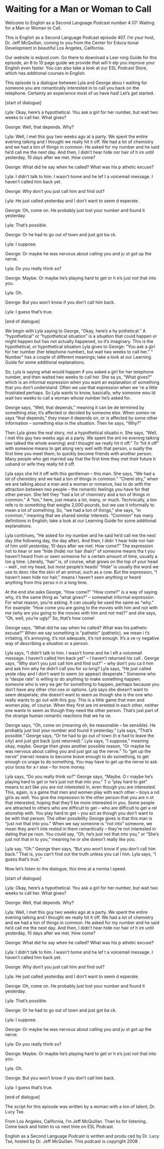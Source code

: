 # Waiting for a Man or Woman to Call

Welcome to English as a Second Language Podcast number 4 07: Waiting for a Man or Woman to Call.

This is English as a Second Language Podcast episode 407.  I’m your host, Dr. Jeff McQuillan, coming to you from the Center for Educa tional Development in beautiful Los Angeles, California.

Our website is eslpod.com.  Go there to download a Lear ning Guide for this episode, an 8 to 10 page guide we provide that will h elp you improve your English even faster.  You can also take a look at our ESL  Podcast Store, which has additional courses in English.

This episode is a dialogue between Lyla and George abou t waiting for someone you are romantically interested in to call you back on the telephone.  Certainly an experience most of us have had!  Let’s get started.

[start of dialogue]

Lyla:  Okay, here’s a hypothetical.  You ask a girl for her  number, but wait two weeks to call her.  What gives?

George:  Well, that depends.  Why?

Lyla:  Well, I met this guy two weeks ago at a party.  We  spent the entire evening talking and I thought we really hit it off.  We had a  lot of chemistry and we had a ton of things in common.  He asked for my number and he said he’d call me the next day.  And then, I didn’t hear hide nor hair of h im until yesterday, 10 days after we met.  How come?

George:  What did he say when he called?  What was his p athetic excuse?

Lyla:  I didn’t talk to him.  I wasn’t home and he lef t a voicemail message.  I haven’t called him back yet.

George:  Why don’t you just call him and find out?

Lyla:  He just called yesterday and I don’t want to seem d esperate.

George:  Oh, come on.  He probably just lost your number  and found it yesterday.

 Lyla:  That’s possible.

George:  Or he had to go out of town and just got ba ck.

Lyla:  I suppose.

George:  Or maybe he was nervous about calling you and ju st got up the nerve.

Lyla:  Do you really think so?

George:  Maybe.  Or maybe he’s playing hard to get or h e’s just not that into you.

Lyla:  Oh.

George:  But you won’t know if you don’t call him back.

Lyla:  I guess that’s true.

[end of dialogue]

We begin with Lyla saying to George, “Okay, here’s a hy pothetical.”  A “hypothetical” or “hypothetical situation” is a situation that could happen or might happen but has not actually happened, so it’s imaginary.   This is the hypothetical, or hypothetical situation Lyla gives to George: “You ask a  girl for her number (her telephone number), but wait two weeks to call her.”  “ Number” has a couple of different meanings; take a look at our Learning Guide for some additional explanations.

So, Lyla is saying what would happen if you asked a girl for her telephone number, and then waited two weeks to call her.  She sa ys, “What gives?” which is an informal expression when you want an explanation of  something that you don’t understand.  Often we use that expression when we ’re a little frustrated perhaps.  So Lyla wants to know, basically, why someone wou ld wait two weeks to call a woman whose number he’s asked for.

George says, “Well, that depends,” meaning it can be de termined by something else; it’s affected or decided by someone else.  When someo ne says “that depends,” they mean it depends on, or is affected by some other information – something else in the situation.  Then he says, “Why?”

 Then Lyla gives the real story, not a hypothetical situatio n.  She says, “Well, I met this guy two weeks ago at a party.  We spent the ent ire evening talking (we talked the whole evening) and I thought we really hit it off.”  To “hit it off” with someone means to get along very well with that person, u sually the first time you meet them; to quickly become friends with another person.   Many people who get married say that the first time they met their future h usband or wife they really hit it off.

Lyla says she hit it off with this gentleman – this man.  She says, “We had a lot of chemistry and we had a ton of things in common.”  “Chemi stry,” when we are talking about a man and a woman or romance, has to do with the attraction between two people – the romantic feelings you have for that other person.  She felt they “had a lot of chemistry and a ton of things in  common.”  A “ton,” here, just means a lot, many, or much.  Technically, a ton refe rs to something that weighs 2,000 pounds, but we use it informally to mean a lot of something.  So, “we had a ton of things,” she says, “in common,” meaning  that we shared similar interests.  “Common” has many definitions in English; take  a look at our Learning Guide for some additional explanations.

Lyla continues, “He asked for my number and he said he’d call me the next day (the following day, the day after).  And then, I didn ’t hear hide nor hair of him until yesterday, 10 days after we met.  How come?”  The expression  not to hear or see “hide (hide) nor hair (hair)” of someone means tha t you haven’t heard from or seen someone for a certain amount of time, usually a lon g time.  Literally, “hair” is, of course, what grows on the top of your head – well , not my head, but most people’s heads!  “Hide” is usually the word we use to desc ribe the skin of an animal, such as a cow.  But the expression, “I haven’t seen  hide nor hair,” means I haven’t seen anything or heard anything from this perso n in a long time.

At the end she asks George, “How come?”  “How come?” is a way of saying why, it’s the same thing as “what gives?” – somewhat informal expression.  For what reason, you’re asking.  It can usually be used the same as “why.”  For example: “How come you are going to the movies with him and not with me (why are you going to the movies with him and not me)?” and she says,  “Oh, well, you’re ugly!” So, that’s how come!

George says, “What did he say when he called?  What was his pathetic excuse?” When we say something is “pathetic” (pathetic), we mean i t’s irritating, it’s annoying, it’s not adequate, it’s not enough.  It’s a ve ry negative way of describing a situation or a person.

 Lyla says, “I didn’t talk to him.  I wasn’t home and he l eft a voicemail message.  I haven’t called him back yet” – I haven’t returned his call .  George says, “Why don’t you just call him and find out?” – why don’t you ca ll him and ask him why he didn’t call you for so long?  Lyla says, “He just called yeste rday and I don’t want to seem (or appear) desperate.”  Someone who is “despe rate” is willing to do anything to make something happen; someone who is very ea ger for something to happen, perhaps because you don’t have any other choi ces or options.  Lyla says she doesn’t want to seem desperate; she doesn’t want to seem as though she is the one who really wants to go out with this guy.  This is a little game that men and women play, of course.  When they first are int erested in each other, neither one wants to seem as though they need the other  person.  That’s just part of the strange human romantic reactions that we ha ve.

George says, “Oh, come on (meaning oh, be reasonable – be sensible).  He probably just lost your number and found it yesterday.”  Lyla says, “That’s possible.”  George says, “Or he had to go out of town (h e had to leave the city) and just got back (just returned).”  Lyla says, “I suppose,” meaning okay, maybe. George then gives another possible reason, “Or maybe he was nervous about calling you and just got up the nerve.”  To “get up the nerve” (nerve) means to become brave enough to do something, to get enough co urage to do something. You may have to get up the nerve to ask your boss for a r aise – for more money.

Lyla says, “Do you really think so?”  George says, “Maybe.  O r maybe he’s playing hard to get or he’s just not that into you.”  T o “play hard to get” means to act like you are not interested in, even though you are interested.  This, again, is a game that men and women play with each other – boys a nd girls as well.  You give the impression to the other person that you are n ot that interested, hoping that they’ll be more interested in you.  Some people are attracted to others who are difficult to get – who are difficult to get a rel ationship with.  You play hard to get – you act as though you don’t want to be with that  person.  The other possibility George gives is that this man is “just not that  into you.”  When we say someone is “not into” someone, we mean they aren’t inte rested in them romantically – they’re not interested in dating that pe rson.  You could say, “Oh, he’s just not that into you,” or “She’s just not that in to you,” meaning he or she doesn’t really like you.

Lyla say, “Oh.”  George then says, “But you won’t know if you don’t call him back.”  That is, you can’t find out the truth unless you cal l him.  Lyla says, “I guess that’s true.”

Now let’s listen to the dialogue, this time at a norma l speed.

 [start of dialogue]

Lyla:  Okay, here’s a hypothetical.  You ask a girl for her  number, but wait two weeks to call her.  What gives?

George:  Well, that depends.  Why?

Lyla:  Well, I met this guy two weeks ago at a party.  We  spent the entire evening talking and I thought we really hit it off.  We had a  lot of chemistry and we had a ton of things in common.  He asked for my number and he said he’d call me the next day.  And then, I didn’t hear hide nor hair of h im until yesterday, 10 days after we met.  How come?

George:  What did he say when he called?  What was his p athetic excuse?

Lyla:  I didn’t talk to him.  I wasn’t home and he lef t a voicemail message.  I haven’t called him back yet.

George:  Why don’t you just call him and find out?

Lyla:  He just called yesterday and I don’t want to seem d esperate.

George:  Oh, come on.  He probably just lost your number  and found it yesterday.

Lyla:  That’s possible.

George:  Or he had to go out of town and just got ba ck.

Lyla:  I suppose.

George:  Or maybe he was nervous about calling you and ju st got up the nerve.

Lyla:  Do you really think so?

George:  Maybe.  Or maybe he’s playing hard to get or h e’s just not that into you.

Lyla:  Oh.

George:  But you won’t know if you don’t call him back.

Lyla:  I guess that’s true.

 [end of dialogue]

The script for this episode was written by a woman with a  ton of talent, Dr. Lucy Tse.

From Los Angeles, California, I’m Jeff McQuillan.  Than ks for listening.  Come back and listen to us next time on ESL Podcast.

English as a Second Language Podcast is written and produ ced by Dr. Lucy Tse, hosted by Dr. Jeff McQuillan.  This podcast is copyright 2008 .

